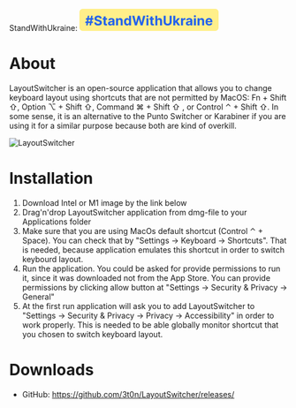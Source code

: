 StandWithUkraine:
[![Stand With Ukraine](https://raw.githubusercontent.com/vshymanskyy/StandWithUkraine/main/badges/StandWithUkraine.svg)](https://stand-with-ukraine.pp.ua)


# About
LayoutSwitcher is an open-source application that allows you to change keyboard layout using shortcuts that are not permitted by MacOS: Fn + Shift ⇧, Option ⌥ + Shift ⇧, Command ⌘ + Shift ⇧ , or Control ⌃ + Shift ⇧. In some sense, it is an alternative to the Punto Switcher or Karabiner if you are using it for a similar purpose because both are kind of overkill.


![LayoutSwitcher](LayoutSwitcher.png)

# Installation
1. Download Intel or M1 image by the link below 
2. Drag'n'drop LayoutSwitcher application from dmg-file to your Applications folder
3. Make sure that you are using MacOs default shortcut (Control ⌃ + Space). You can check that by "Settings -> Keyboard -> Shortcuts". That is needed, because application emulates this shortcut in order to switch keybourd layout.
4. Run the application. You could be asked for provide permissions to run it, since it was downloaded not from the App Store. You can provide permissions by clicking allow button at "Settings -> Security & Privacy -> General"
5. At the first run application will ask you to add LayoutSwitcher to "Settings -> Security & Privacy -> Privacy -> Accessibility" in order to work properly. This is needed to be able globally monitor shortcut that you chosen to switch keyboard layout. 

# Downloads
* GitHub: https://github.com/3t0n/LayoutSwitcher/releases/





